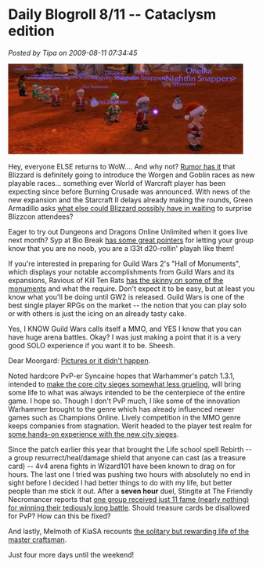 # Daily Blogroll 8/11 -- Cataclysm edition

*Posted by Tipa on 2009-08-11 07:34:45*

![Gnome conga line](../uploads/2009/08/39ba0f5f07f444691742d01b64aab12b.jpg "Gnome conga line")

Hey, everyone ELSE returns to WoW.... And why not? [Rumor has it](http://www.wow.com/2009/08/10/cataclysm-races-leaked/) that Blizzard is definitely going to introduce the Worgen and Goblin races as new playable races... something ever World of Warcraft player has been expecting since before Burning Crusade was announced. With news of the new expansion and the Starcraft II delays already making the rounds, Green Armadillo asks [what else could Blizzard possibly have in waiting](http://playervsdeveloper.blogspot.com/2009/08/pointless-blizzcon-speculation-is.html) to surprise Blizzcon attendees? 

Eager to try out Dungeons and Dragons Online Unlimited when it goes live next month? Syp at Bio Break [has some great pointers](http://biobreak.wordpress.com/2009/08/10/syps-guide-to-ddo-dungeoneering/) for letting your group know that you are no noob, you are a l33t d20-rollin' playah like them!

If you're interested in preparing for Guild Wars 2's "Hall of Monuments", which displays your notable accomplishments from Guild Wars and its expansions, Ravious of Kill Ten Rats [has the skinny on some of the monuments](http://www.killtenrats.com/2009/08/10/guild-wars-market-speculation/) and what the require. Don't expect it to be easy, but at least you know what you'll be doing until GW2 is released. Guild Wars is one of the best single player RPGs on the market -- the notion that you can play solo or with others is just the icing on an already tasty cake.

Yes, I KNOW Guild Wars calls itself a MMO, and YES I know that you can have huge arena battles. Okay? I was just making a point that it is a very good SOLO experience if you want it to be. Sheesh.

Dear Moorgard: [Pictures or it didn't happen](http://www.mobhunter.com/?p=435).

Noted hardcore PvP-er Syncaine hopes that Warhammer's patch 1.3.1, intended to [make the core city sieges somewhat less grueling](http://syncaine.wordpress.com/2009/08/10/warhammer-online-1-3-1-patch-will-it-fix-tier-4/), will bring some life to what was always intended to be the centerpiece of the entire game. I hope so. Though I don't PvP much, I like some of the innovation Warhammer brought to the genre which has already influenced newer games such as Champions Online. Lively competition in the MMO genre keeps companies from stagnation. Werit headed to the player test realm for [some hands-on experience with the new city sieges](http://www.weritsblog.com/2009/08/city-siege-on-right-track.html).

Since the patch earlier this year that brought the Life school spell Rebirth -- a group resurrect/heal/damage shield that anyone can cast (as a treasure card) -- 4v4 arena fights in Wizard101 have been known to drag on for hours. The last one I tried was pushing two hours with absolutely no end in sight before I decided I had better things to do with my life, but better people than me stick it out. After a **seven hour** duel, Stingite at The Friendly Necromancer reports that [one group received just 11 fame (nearly nothing) for winning their tediously long battle](http://thefriendlynecromancer.blogspot.com/2009/08/seven-hour-duel.html). Should treasure cards be disallowed for PvP? How can this be fixed?

And lastly, Melmoth of KiaSA recounts [the solitary but rewarding life of the master craftsman](http://kiasa.org/2009/08/10/a-noble-craft-but-somehow-a-most-melancholy/). 

Just four more days until the weekend!

